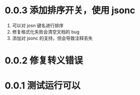 0.0.3 添加排序开关，使用 jsonc
=====
1. 可以对 josn 键名进行排序
2. 修复格式化失败会清空文档的 bug
3. 添加对 jsonc 的支持，但会导致注释丢失  

0.0.2 修复转义错误
=====

0.0.1 测试运行可以 
=====